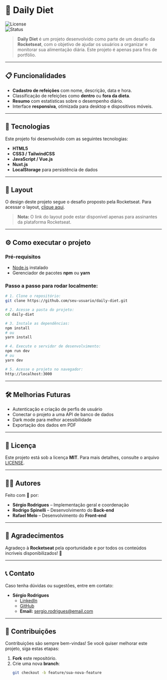 # 🥗 Daily Diet  

![License](https://img.shields.io/badge/license-MIT-green)  
![Status](https://img.shields.io/badge/status-Em%20Desenvolvimento-yellow)  

> **Daily Diet** é um projeto desenvolvido como parte de um desafio da **Rocketseat**, com o objetivo de ajudar os usuários a organizar e monitorar sua alimentação diária. Este projeto é apenas para fins de portfólio.

---

## 📋 Funcionalidades  

- **Cadastro de refeições** com nome, descrição, data e hora.  
- Classificação de refeições como **dentro** ou **fora da dieta**.  
- **Resumo** com estatísticas sobre o desempenho diário.  
- Interface **responsiva**, otimizada para desktop e dispositivos móveis.

---

## 🚀 Tecnologias  

Este projeto foi desenvolvido com as seguintes tecnologias:  

- **HTML5**  
- **CSS3 / TailwindCSS**  
- **JavaScript / Vue.js**  
- **Nuxt.js**  
- **LocalStorage** para persistência de dados

---

## 🎨 Layout  

O design deste projeto segue o desafio proposto pela Rocketseat. Para acessar o layout, [clique aqui](https://www.figma.com).  
> **Nota:** O link do layout pode estar disponível apenas para assinantes da plataforma Rocketseat.

---

## ⚙️ Como executar o projeto  

### Pré-requisitos  
- [Node.js](https://nodejs.org) instalado  
- Gerenciador de pacotes **npm** ou **yarn**  

### Passo a passo para rodar localmente:  

```bash
# 1. Clone o repositório:
git clone https://github.com/seu-usuario/daily-diet.git

# 2. Acesse a pasta do projeto:
cd daily-diet

# 3. Instale as dependências:
npm install
# ou
yarn install

# 4. Execute o servidor de desenvolvimento:
npm run dev
# ou
yarn dev

# 5. Acesse o projeto no navegador:
http://localhost:3000
```
---

## 🛠️ Melhorias Futuras  

- Autenticação e criação de perfis de usuário  
- Conectar o projeto a uma API de banco de dados  
- Dark mode para melhor acessibilidade  
- Exportação dos dados em PDF  

---

## 📄 Licença  

Este projeto está sob a licença **MIT**. Para mais detalhes, consulte o arquivo [LICENSE](LICENSE).

---

## 👨‍💻 Autores  

Feito com 💜 por:  
- **Sérgio Rodrigues** – Implementação geral e coordenação  
- **Rodrigo Spinelli** – Desenvolvimento do **Back-end**  
- **Rafael Melo** – Desenvolvimento do **Front-end**  

---

## 📢 Agradecimentos  

Agradeço à **Rocketseat** pela oportunidade e por todos os conteúdos incríveis disponibilizados! 🚀  

---

## 📞 Contato  

Caso tenha dúvidas ou sugestões, entre em contato:  

- **Sérgio Rodrigues**  
  - [LinkedIn](https://www.linkedin.com/in/sergio-rodrigues)  
  - [GitHub](https://github.com/seu-usuario)  
  - **Email:** sergio.rodrigues@email.com  

---

## 📝 Contribuições  

Contribuições são sempre bem-vindas! Se você quiser melhorar este projeto, siga estas etapas:  

1. **Fork** este repositório.  
2. Crie uma nova **branch**:  
   ```bash
   git checkout -b feature/sua-nova-feature
